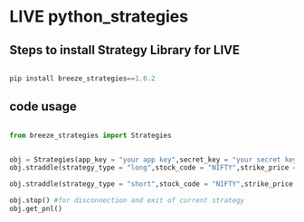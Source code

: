 # LIVE  python_strategies

## Steps to install Strategy Library for LIVE


```python

pip install breeze_strategies==1.0.2

```


## code usage

```python

from breeze_strategies import Strategies


obj = Strategies(app_key = "your app key",secret_key = "your secret key",api_session = "your api session",max_profit = "your max profit",max_loss = "your max loss")
obj.straddle(strategy_type = "long",stock_code = "NIFTY",strike_price = "18700",qty = "50",expiry_date = "2023-06-15T06:00:00.000Z")

obj.straddle(strategy_type = "short",stock_code = "NIFTY",strike_price = "18700",qty = "50",expiry_date = "2023-06-15T06:00:00.000Z")

obj.stop() #for disconnection and exit of current strategy
obj.get_pnl()

```

